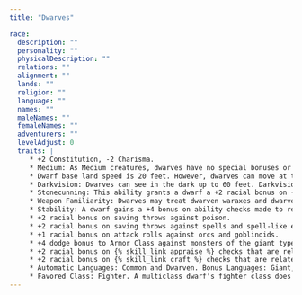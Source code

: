 ```yaml
---
title: "Dwarves"

race:
  description: ""
  personality: ""
  physicalDescription: ""
  relations: ""
  alignment: ""
  lands: ""
  religion: ""
  language: ""
  names: ""
  maleNames: ""
  femaleNames: ""
  adventurers: ""
  levelAdjust: 0
  traits: |
     * +2 Constitution, -2 Charisma.
     * Medium: As Medium creatures, dwarves have no special bonuses or penalties due to their size.
     * Dwarf base land speed is 20 feet. However, dwarves can move at this speed even when wearing medium or heavy armor or when carrying a medium or heavy load (unlike other creatures, whose speed is reduced in such situations).
     * Darkvision: Dwarves can see in the dark up to 60 feet. Darkvision is black and white only, but it is otherwise like normal sight, and dwarves can function just fine with no light at all.
     * Stonecunning: This ability grants a dwarf a +2 racial bonus on {% skill_link search %} checks to notice unusual stonework, such as sliding walls, stonework traps, new construction (even when built to match the old), unsafe stone surfaces, shaky stone ceilings, and the like. Something that isn't stone but that is disguised as stone also counts as unusual stonework. A dwarf who merely comes within 10 feet of unusual stonework can make a {% skill_link search %} check as if he were actively searching, and a dwarf can use the {% skill_link search %} skill to find stonework traps as a rogue can. A dwarf can also intuit depth, sensing his approximate depth underground as naturally as a human can sense which way is up.
     * Weapon Familiarity: Dwarves may treat dwarven waraxes and dwarven urgroshes as martial weapons, rather than exotic weapons.
     * Stability: A dwarf gains a +4 bonus on ability checks made to resist being bull rushed or tripped when standing on the ground (but not when climbing, flying, riding, or otherwise not standing firmly on the ground).
     * +2 racial bonus on saving throws against poison.
     * +2 racial bonus on saving throws against spells and spell-like effects.
     * +1 racial bonus on attack rolls against orcs and goblinoids.
     * +4 dodge bonus to Armor Class against monsters of the giant type. Any time a creature loses its Dexterity bonus (if any) to Armor Class, such as when it's caught flat-footed, it loses its dodge bonus, too.
     * +2 racial bonus on {% skill_link appraise %} checks that are related to stone or metal items.
     * +2 racial bonus on {% skill_link craft %} checks that are related to stone or metal.
     * Automatic Languages: Common and Dwarven. Bonus Languages: Giant, Gnome, Goblin, Orc, Terran, and Undercommon.
     * Favored Class: Fighter. A multiclass dwarf's fighter class does not count when determining whether he takes an experience point penalty for multiclassing
---
```

